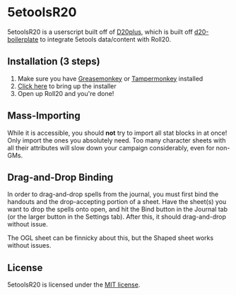 # 5etoolsR20

5etoolsR20 is a userscript built off of [D20plus](https://github.com/kcaf/D20plus), which is built off [d20-boilerplate](https://github.com/kcaf/d20-boilerplate) to integrate 5etools data/content with Roll20.

## Installation (3 steps)
1. Make sure you have [Greasemonkey](https://addons.mozilla.org/en-US/firefox/addon/greasemonkey) or [Tampermonkey](https://tampermonkey.net) installed  
2. [Click here](https://github.com/olorun/5etoolsR20/raw/master/5etoolsR20.user.js) to bring up the installer  
3. Open up Roll20 and you're done! 

## Mass-Importing
While it is accessible, you should **not** try to import all stat blocks in at once! Only import the ones you absolutely need. Too many character sheets with all their attributes will slow down your campaign considerably, even for non-GMs.

## Drag-and-Drop Binding
In order to drag-and-drop spells from the journal, you must first bind the handouts and the drop-accepting portion of a sheet. Have the sheet(s) you want to drop the spells onto open, and hit the Bind button in the Journal tab (or the larger button in the Settings tab). After this, it should drag-and-drop without issue.

The OGL sheet can be finnicky about this, but the Shaped sheet works without issues.

## License
5etoolsR20 is licensed under the [MIT license](https://opensource.org/licenses/MIT).
